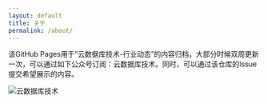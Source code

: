 ```yaml
---
layout: default 
title: 关于
permalink: /about/
---
```


该GitHub Pages用于”云数据库技术-行业动态”的内容归档，大部分时候双周更新一次，可以通过如下公众号订阅：云数据库技术。同时，可以通过该仓库的Issue提交希望展示的内容。

![云数据库技术](https://cloud-database-tech.github.io/images/qrcode.jpg)

